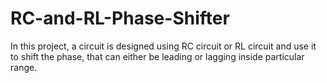 # RC-and-RL-Phase-Shifter
In this project, a circuit is designed using RC circuit or RL circuit and use it to shift the phase, that can either be leading or lagging inside particular range.
